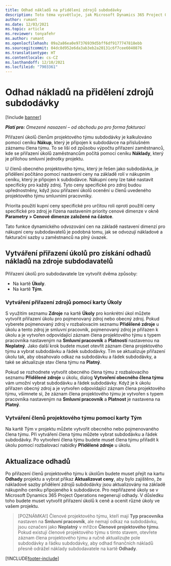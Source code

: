```yaml
---
title: Odhad nákladů na přidělení zdrojů subdodávky
description: Toto téma vysvětluje, jak Microsoft Dynamics 365 Project Operations vypočítává odhad nákladů na přidělení zdrojů subdodávky.
author: rumant
ms.date: 12/03/2021
ms.topic: article
ms.reviewer: tonyafehr
ms.author: rumant
ms.openlocfilehash: 09a2a86ea0e97376939d5bff6df9177747818ebb
ms.sourcegitcommit: 04dc8d952e6da3ab3eb2a20131c6f7cee6040876
ms.translationtype: HT
ms.contentlocale: cs-CZ
ms.lasthandoff: 12/10/2021
ms.locfileid: "7903361"
---
```

# <a name="cost-estimation-of-subcontracted-resource-assignments"></a>Odhad nákladů na přidělení zdrojů subdodávky

[!include [banner](../../includes/dataverse-preview.md)]

_**Platí pro:** Omezené nasazení – od obchodu po pro forma fakturaci_

Přiřazení úkolů členům projektového týmu subdodávky je kalkulováno pomocí ceníku **Nákup**, který je připojen k subdodávce na příslušném záznamu člena týmu. To se liší od způsobu výpočtu přiřazení zaměstnanců, kde se přiřazení úkolů zaměstnancům počítá pomocí ceníku **Náklady**, který je přílohou smluvní jednotky projektu. 

U členů obecného projektového týmu, který je řešen jako subdodávka, je přidělení počítáno pomocí nastavení ceny na základě rolí v nákupním ceníku, který je připojen k subdodávce. Nákupní ceny lze také nastavit specificky pro každý zdroj. Tyto ceny specifické pro zdroj budou upřednostněny, když jsou přiřazení úkolů ocenění u členů uvedeného projektového týmu smluvními pracovníky. 

Priorita použití kupní ceny specifické pro určitou roli oproti použití ceny specifické pro zdroj je řízena nastavením priority cenové dimenze v okně **Parametry > Cenové dimenze založené na částce**.

Tato funkce dynamického odvozování cen na základě nastavení dimenzí pro nákupní ceny subdodavatelů je podobná tomu, jak se odvozují nákladové a fakturační sazby u zaměstnanců na plný úvazek. 

## <a name="creating-task-assignments-for-getting-cost-estimates-of-subcontractor-resources"></a>Vytváření přiřazení úkolů pro získání odhadů nákladů na zdroje subdodavatelů

Přiřazení úkolů pro subdodavatele lze vytvořit dvěma způsoby: 
- Na kartě **Úkoly**.
- Na kartě **Tým**.

### <a name="creating-resources-assignments-using-the-tasks-tab"></a>Vytváření přiřazení zdrojů pomocí karty Úkoly
S využitím seznamu **Zdroje** na kartě **Úkoly** pro konkrétní úkol můžete vytvořit přiřazení úkolu pro pojmenovaný zdroj nebo obecný zdroj. Pokud vyberete pojmenovaný zdroj v rozbalovacím seznamu **Přidělené zdroje** u úkolu a tento zdroj je smluvní pracovník, pojmenovaný zdroj je přiřazen k úkolu a je vytvořen odpovídající záznam člena projektového týmu s typem pracovníka nastaveným na **Smluvní pracovník** a **Platností** nastavenou na **Neplatný**. Jako další krok budete muset otevřít záznam člena projektového týmu a vybrat subdodávku a řádek subdodávky. Tím se aktualizuje přiřazení úkolu tak, aby obsahovalo odkaz na subdodávku a řádek subdodávky, a také se aktualizuje stav člena týmu na **Platný**.

Pokud se rozhodnete vytvořit obecného člena týmu z rozbalovacího seznamu **Přidělené zdroje** u úkolu, dialog **Vytvoření obecného člena týmu** vám umožní vybrat subdodávku a řádek subdodávky. Když je k úkolu přiřazen obecný zdroj a je vytvořen odpovídající záznam člena projektového týmu, všimnete si, že záznam člena projektového týmu je vytvořen s typem pracovníka nastaveným na **Smluvní pracovník** a **Platnost** je nastavena na **Platný**.

### <a name="creating-project-team-members-using-the-team-tab"></a>Vytváření členů projektového týmu pomocí karty Tým
Na kartě Tým v projektu můžete vytvořit obecného nebo pojmenovaného člena týmu. Při vytváření člena týmu můžete vybrat subdodávku a řádek subdodávky. Po vytvoření člena týmu budete muset člena týmu přiřadit k úkolu pomocí rozbalovací nabídky **Přidělené zdroje** u úkolu. 

## <a name="updating-estimates"></a>Aktualizace odhadů
Po přiřazení členů projektového týmu k úkolům budete muset přejít na kartu **Odhady** projektu a vybrat příkaz **Aktualizovat ceny**, aby bylo zajištěno, že nákladové sazby přidělení zdrojů subdodávky jsou aktualizovány na základě nákupního ceníku připojeného k subdodávce. Pro nepřiřazené úkoly se v Microsoft Dynamics 365 Project Operations negenerují odhady. V důsledku toho budete muset vytvořit přiřazení úkolů k ceně a ocenit různé úkoly ve vašem projektu. 

> [POZNÁMKA!] Členové projektového týmu, kteří mají **Typ pracovníka** nastaven na **Smluvní pracovník**, ale nemají odkaz na subdodávku, jsou označeni jako **Neplatný** v mřížce **Členové projektového týmu**. Pokud existují členové projektového týmu s tímto stavem, otevřete záznam člena projektového týmu a ručně aktualizujte pole subdodávky a řádku subdodávky, aby odhad finančních nákladů přesně odrážel náklady subdodavatele na kartě **Odhady**. 


[!INCLUDE[footer-include](../../includes/footer-banner.md)]
